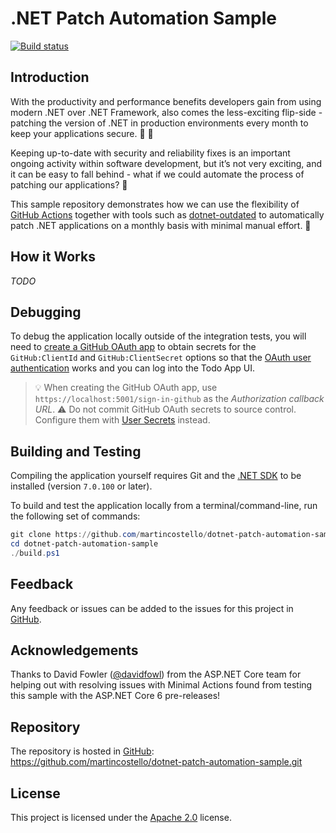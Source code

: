 # .NET Patch Automation Sample

[![Build status](https://github.com/martincostello/dotnet-patch-automation-sample/workflows/build/badge.svg?branch=main&event=push)](https://github.com/martincostello/dotnet-patch-automation-sample/actions?query=workflow%3Abuild+branch%3Amain+event%3Apush)

## Introduction

With the productivity and performance benefits developers gain from using modern .NET
over .NET Framework, also comes the less-exciting flip-side - patching the version of
.NET in production environments every month to keep your applications secure. :calendar: :key:

Keeping up-to-date with security and reliability fixes is an important ongoing activity
within software development, but it’s not very exciting, and it can be easy to fall
behind - what if we could automate the process of patching our applications? :robot:

This sample repository demonstrates how we can use the flexibility of [GitHub Actions][github-actions]
together with tools such as [dotnet-outdated][dotnet-outdated-github] to automatically
patch .NET applications on a monthly basis with minimal manual effort. :rocket:

## How it Works

_TODO_

## Debugging

To debug the application locally outside of the integration tests, you will need
to [create a GitHub OAuth app][create-github-oauth-app] to obtain secrets for the
`GitHub:ClientId` and `GitHub:ClientSecret` options so that the [OAuth user authentication][user-oauth]
works and you can log into the Todo App UI.

> 💡 When creating the GitHub OAuth app, use `https://localhost:5001/sign-in-github`
as the _Authorization callback URL_.
> ⚠️ Do not commit GitHub OAuth secrets to source control. Configure them
with [User Secrets][user-secrets] instead.

## Building and Testing

Compiling the application yourself requires Git and the
[.NET SDK](https://www.microsoft.com/net/download/core "Download the .NET SDK")
to be installed (version `7.0.100` or later).

To build and test the application locally from a terminal/command-line, run the
following set of commands:

```powershell
git clone https://github.com/martincostello/dotnet-patch-automation-sample.git
cd dotnet-patch-automation-sample
./build.ps1
```

## Feedback

Any feedback or issues can be added to the issues for this project in
[GitHub](https://github.com/martincostello/dotnet-patch-automation-sample/issues "Issues for this project on GitHub.com").

## Acknowledgements

Thanks to David Fowler ([@davidfowl](https://github.com/davidfowl)) from the
ASP.NET Core team for helping out with resolving issues with Minimal Actions
found from testing this sample with the ASP.NET Core 6 pre-releases!

## Repository

The repository is hosted in
[GitHub](https://github.com/martincostello/dotnet-patch-automation-sample "This project on GitHub.com"):
https://github.com/martincostello/dotnet-patch-automation-sample.git

## License

This project is licensed under the
[Apache 2.0](http://www.apache.org/licenses/LICENSE-2.0.txt "The Apache 2.0 license")
license.

[create-github-oauth-app]: https://docs.github.com/apps/oauth-apps/building-oauth-apps/creating-an-oauth-app
[dotnet-minimal-api-integration-testing]: https://github.com/martincostello/dotnet-minimal-api-integration-testing
[dotnet-outdated-github]: https://github.com/dotnet-outdated/dotnet-outdated
[dotnet-outdated-hanselman]: https://www.hanselman.com/blog/dotnet-outdated-helps-you-keep-your-projects-up-to-date
[fetch-metadata]: https://github.com/marketplace/actions/fetch-metadata-from-dependabot-prs
[github-actions]: https://github.com/features/actions
[update-net-sdk]: https://github.com/marketplace/actions/update-net-sdk
[user-oauth]: https://docs.microsoft.com/aspnet/core/security/authentication/social/
[user-secrets]: https://docs.microsoft.com/aspnet/core/security/app-secrets
